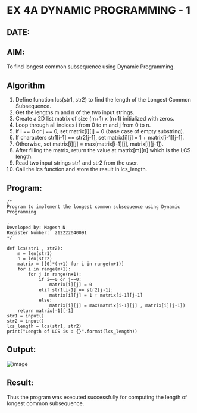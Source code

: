 # EX 4A DYNAMIC PROGRAMMING - 1
## DATE:
## AIM:
To find longest common subsequence using Dynamic Programming.



## Algorithm
1. Define function lcs(str1, str2) to find the length of the Longest Common Subsequence.
2. Get the lengths m and n of the two input strings.
3. Create a 2D list matrix of size (m+1) x (n+1) initialized with zeros.
4. Loop through all indices i from 0 to m and j from 0 to n. 
5. If i == 0 or j == 0, set matrix[i][j] = 0 (base case of empty substring).
6. If characters str1[i-1] == str2[j-1], set matrix[i][j] = 1 + matrix[i-1][j-1].
7. Otherwise, set matrix[i][j] = max(matrix[i-1][j], matrix[i][j-1]).
8. After filling the matrix, return the value at matrix[m][n] which is the LCS length.
9. Read two input strings str1 and str2 from the user.
10. Call the lcs function and store the result in lcs_length.  

## Program:
```
/*
Program to implement the longest common subsequence using Dynamic Programming

.
Developed by: Magesh N
Register Number:  212222040091
*/
```
```
def lcs(str1 , str2):
    m = len(str1)
    n = len(str2)
    matrix = [[0]*(n+1) for i in range(m+1)] 
    for i in range(m+1):
        for j in range(n+1):
            if i==0 or j==0:
                matrix[i][j] = 0
            elif str1[i-1] == str2[j-1]:
                matrix[i][j] = 1 + matrix[i-1][j-1]
            else:
                matrix[i][j] = max(matrix[i-1][j] , matrix[i][j-1])
    return matrix[-1][-1]
str1 = input()
str2 = input()
lcs_length = lcs(str1, str2)
print("Length of LCS is : {}".format(lcs_length))
```

## Output:

![image](https://github.com/user-attachments/assets/2527a974-5816-43eb-aa86-a93c8fa4335d)


## Result:
Thus the program was executed successfully for computing the length of longest common subsequence.
